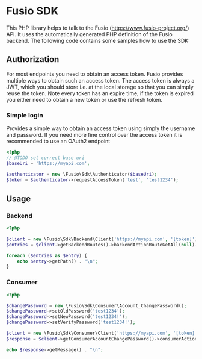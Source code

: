 
# Fusio SDK

This PHP library helps to talk to the Fusio (https://www.fusio-project.org/)
API. It uses the automatically generated PHP definition of the Fusio backend.
The following code contains some samples how to use the SDK: 

## Authorization

For most endpoints you need to obtain an access token. Fusio provides multiple
ways to obtain such an access token. The access token is always a JWT, which you
should store i.e. at the local storage so that you can simply reuse the token.
Note every token has an expire time, if the token is expired you either need to
obtain a new token or use the refresh token.

### Simple login

Provides a simple way to obtain an access token using simply the username and
password. If you need more fine control over the access token it is recommended
to use an OAuth2 endpoint

```php
<?php
// @TODO set correct base uri
$baseUri = 'https://myapi.com';

$authenticator = new \Fusio\Sdk\Authenticator($baseUri);
$token = $authenticator->requestAccessToken('test', 'test1234');

```

## Usage

### Backend

```php
<?php

$client = new \Fusio\Sdk\Backend\Client('https://myapi.com', '[token]');
$entries = $client->getBackendRoutes()->backendActionRouteGetAll(null)->getEntry();

foreach ($entries as $entry) {
    echo $entry->getPath() . "\n";
}

```

### Consumer

```php
<?php

$changePassword = new \Fusio\Sdk\Consumer\Account_ChangePassword();
$changePassword->setOldPassword('test1234');
$changePassword->setNewPassword('test1234!');
$changePassword->setVerifyPassword('test1234!');

$client = new \Fusio\Sdk\Consumer\Client('https://myapi.com', '[token]');
$response = $client->getConsumerAccountChangePassword()->consumerActionUserChangePassword($changePassword);

echo $response->getMessage() . "\n";


```
